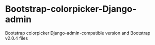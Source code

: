 # Bootstrap-colorpicker-Django-admin
Bootstrap colorpicker Django-admin-compatible version and Bootstrap v2.0.4 files
